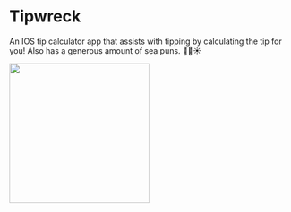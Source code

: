 # Tipwreck
An IOS tip calculator app that assists with tipping by calculating the tip for you!
Also has a generous amount of sea puns. 🐳🐋☀️


<img src ="http://g.recordit.co/OC7ZcivOnQ.gif" width=250><br>
